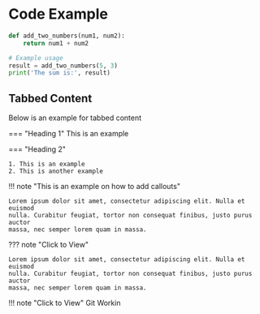 # Code Example

```py title="Python code" linenums="1" 
def add_two_numbers(num1, num2):
    return num1 + num2

# Example usage
result = add_two_numbers(5, 3)
print('The sum is:', result)
```
## Tabbed Content

Below is an example for tabbed content

=== "Heading 1"
    This is an example

=== "Heading 2"

    1. This is an example
    2. This is another example

!!! note "This is an example on how to add callouts"
    
    Lorem ipsum dolor sit amet, consectetur adipiscing elit. Nulla et euismod
    nulla. Curabitur feugiat, tortor non consequat finibus, justo purus auctor
    massa, nec semper lorem quam in massa.

??? note "Click to View"
    
    Lorem ipsum dolor sit amet, consectetur adipiscing elit. Nulla et euismod
    nulla. Curabitur feugiat, tortor non consequat finibus, justo purus auctor
    massa, nec semper lorem quam in massa.

!!! note "Click to View"
    Git Workin    


